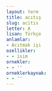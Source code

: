 ```yaml
---
layout: term
title: acıtış
slug: acitis
letter: A
lisan: Türkçe
anlamlar:
- Acıtmak işi
ozellikler:
- - isim
ornekler:
- - ''
orneklerkaynak:
- - ''
---
```

